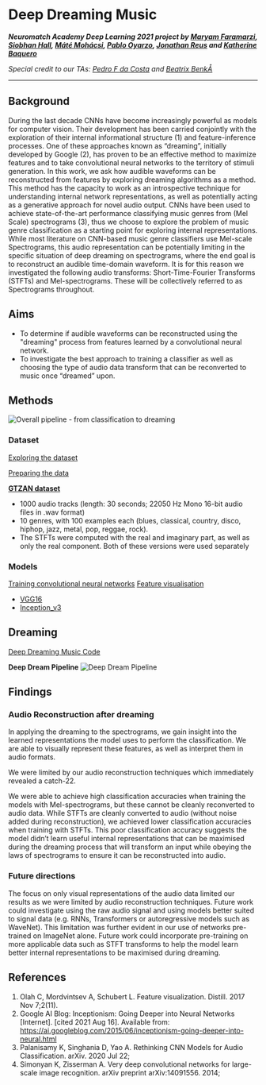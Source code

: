 # Deep Dreaming Music
***Neuromatch Academy Deep Learning 2021 project by [Maryam Faramarzi](https://github.com/MaryamFaramarzi), [Siobhan Hall](https://github.com/smhall97), [Máté Mohácsi](https://github.com/mohacsimate), [Pablo Oyarzo](https://github.com/oyarzou), [Jonathan Reus](https://github.com/jreus) and [Katherine Baquero](https://github.com/KatherineBaq)***

*Special credit to our TAs: [Pedro F da Costa](https://github.com/PedroFerreiradaCosta) and [Beatrix BenkÅ](https://github.com/bbeatrix)*

---

## Background
During the last decade CNNs have become increasingly powerful as models for computer vision. Their development has been carried conjointly with the exploration of their internal informational structure (1) and feature-inference processes. One of these approaches known as “dreaming”, initially developed by Google (2), has proven to be an effective method to maximize features and to take convolutional neural networks to the territory of stimuli generation. 
In this work, we ask how audible waveforms can be reconstructed from features by exploring dreaming algorithms as a method. This method has the capacity to work as an introspective technique for understanding internal network representations, as well as potentially acting as a generative approach for novel audio output. 
CNNs have been used to achieve state-of-the-art performance classifying music genres from (Mel Scale) spectrograms (3), thus we choose to explore the problem of music genre classification as a starting point for exploring internal representations. While most literature on CNN-based music genre classifiers use Mel-scale Spectrograms, this audio representation can be potentially limiting in the specific situation of deep dreaming on spectrograms, where the end goal is to reconstruct an audible time-domain waveform. It is for this reason we investigated the following audio transforms: Short-Time-Fourier Transforms (STFTs) and Mel-spectrograms. These will be collectively referred to as Spectrograms throughout.


## Aims
- To determine if audible waveforms can be reconstructed using the "dreaming" process from features learned by a convolutional neural network. 
- To investigate the best approach to training a classifier as well as choosing the type of audio data transform that can be reconverted to music once “dreamed” upon. 

## Methods
![Overall pipeline - from classification to dreaming](https://github.com/smhall97/deep_dreaming_music/blob/main/Pipelines/Overall%20pipeline.png)

### Dataset
[Exploring the dataset](https://github.com/smhall97/deep_dreaming_music/blob/main/Audio%20data%20preparation/AudioFormatConversion.ipynb)

[Preparing the data](https://github.com/smhall97/deep_dreaming_music/blob/main/Audio%20data%20preparation/wav2spectrograms.ipynb)

**[GTZAN dataset](https://www.researchgate.net/publication/3333877_Musical_Genre_Classification_of_Audio_Signals)**
- 1000 audio tracks (length: 30 seconds; 22050 Hz Mono 16-bit audio files in .wav format)
- 10 genres, with 100 examples each (blues, classical, country, disco, hiphop, jazz, metal, pop, reggae, rock).
- The STFTs were computed with the real and imaginary part, as well as only the real component. Both of these versions were used separately 

### Models
[Training convolutional neural networks](https://github.com/smhall97/deep_dreaming_music/blob/main/Combined_CNN_Training.ipynb)
[Feature visualisation](https://github.com/smhall97/deep_dreaming_music/blob/main/Feature_visualisation_VGG16.ipynb)

- [VGG16](https://arxiv.org/abs/1409.1556)
- [Inception_v3](https://arxiv.org/abs/1512.00567)

## Dreaming
[Deep Dreaming Music Code](https://github.com/smhall97/deep_dreaming_music/blob/main/Deep_Dream_Music.ipynb)

**Deep Dream Pipeline**
![Deep Dream Pipeline](https://github.com/smhall97/deep_dreaming_music/blob/main/Pipelines/Deep%20Dream%20Pipeline.png)

## Findings
### Audio Reconstruction after dreaming
In applying the dreaming to the spectrograms, we gain insight into the learned representations the model uses to perform the classification. We are able to visually represent these features, as well as interpret them in audio formats. 

We were limited by our audio reconstruction techniques which immediately revealed a catch-22.

We were able to achieve high classification accuracies when training the models with Mel-spectrograms, but these cannot be cleanly reconverted to audio data.
While STFTs are cleanly converted to audio (without noise added during reconstruction), we achieved lower classification accuracies when training with STFTs. This poor classification accuracy suggests the model didn’t learn useful internal representations that can be maximised during the dreaming process that will transform an input while obeying the laws of spectrograms to ensure it can be reconstructed into audio. 

### Future directions

The focus on only visual representations of the audio data limited our results as we were limited by audio reconstruction techniques. Future work could investigate using the raw audio signal and using models better suited to signal data (e.g. RNNs, Transformers or autoregressive models such as WaveNet). This limitation was further evident in our use of networks pre-trained on ImageNet alone. Future work could incorporate pre-training on more applicable data such as STFT transforms to help the model learn better internal representations to be maximised during dreaming.  


## References
1. Olah C, Mordvintsev A, Schubert L. Feature visualization. Distill. 2017 Nov 7;2(11).
2. 	Google AI Blog: Inceptionism: Going Deeper into Neural Networks [Internet]. [cited 2021 Aug 16]. Available from: https://ai.googleblog.com/2015/06/inceptionism-going-deeper-into-neural.html
3. 	Palanisamy K, Singhania D, Yao A. Rethinking CNN Models for Audio Classification. arXiv. 2020 Jul 22;
4. 	Simonyan K, Zisserman A. Very deep convolutional networks for large-scale image recognition. arXiv preprint arXiv:14091556. 2014; 




